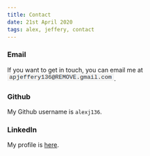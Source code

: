 ```yaml
---
title: Contact
date: 21st April 2020
tags: alex, jeffery, contact
---
```


### Email

If you want to get in touch, you can email me at ![](images/em.png).

### Github

My Github username is `alexj136`.

### LinkedIn

My profile is [here](https://www.linkedin.com/in/alex-jeffery/).
